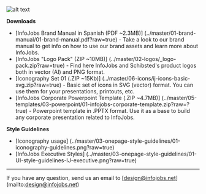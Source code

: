![alt text](../master/03-onepage-style-guidelines/02-github-header.png)

**Downloads**
* [InfoJobs Brand Manual in Spanish (PDF ~2.3MB)] (../master/01-brand-manual/01-brand-manual.pdf?raw=true) - Take a look to our brand manual to get info on how to use our brand assets and learn more about InfoJobs. 
* [InfoJobs "Logo Pack" (ZIP ~10MB)] (../master/02-logos/_logo-pack.zip?raw=true) - Find here InfoJobs and Schibsted's product logos both in vector (AI) and PNG format. 
* [Iconography Set 01 (.ZIP ~15Kb)] (../master/06-icons/ij-icons-basic-svg.zip?raw=true) - Basic set of icons in SVG (vector) format. You can use them for your presentations, printouts, etc.
* [InfoJobs Corporate Powerpoint Template (.ZIP ~4.7MB)] (../master/05-templates/03-powerpoint/01-infojobs-corporate-template.zip?raw=?true) - Powerpoint template in .PPTX format. Use it as a base to build any corporate presentation related to InfoJobs. 

**Style Guidelines**
* [Iconography usage] (../master/03-onepage-style-guidelines/01-iconography-guidelines.png?raw=true)
* [InfoJobs Executive Styles] (../master/03-onepage-style-guidelines/01-UI-style-guidelines-IJ-executive.png?raw=true)

***

If you have any question, send us an email to [design@infojobs.net] (mailto:design@infojobs.net)


